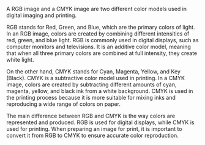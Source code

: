 A RGB image and a CMYK image are two different color models used in digital imaging and printing.

RGB stands for Red, Green, and Blue, which are the primary colors of light. In an RGB image, colors are created by combining different intensities of red, green, and blue light. RGB is commonly used in digital displays, such as computer monitors and televisions. It is an additive color model, meaning that when all three primary colors are combined at full intensity, they create white light.

On the other hand, CMYK stands for Cyan, Magenta, Yellow, and Key (Black). CMYK is a subtractive color model used in printing. In a CMYK image, colors are created by subtracting different amounts of cyan, magenta, yellow, and black ink from a white background. CMYK is used in the printing process because it is more suitable for mixing inks and reproducing a wide range of colors on paper.

The main difference between RGB and CMYK is the way colors are represented and produced. RGB is used for digital displays, while CMYK is used for printing. When preparing an image for print, it is important to convert it from RGB to CMYK to ensure accurate color reproduction.

